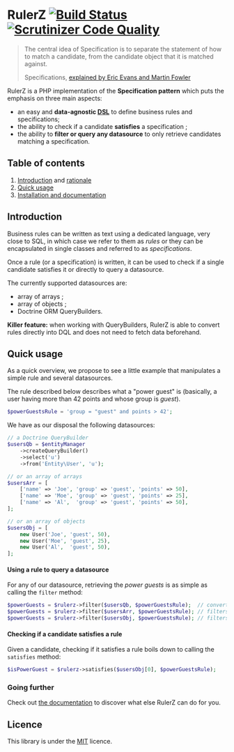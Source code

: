 RulerZ [![Build Status](https://travis-ci.org/K-Phoen/rulerz.svg?branch=master)](https://travis-ci.org/K-Phoen/rulerz) [![Scrutinizer Code Quality](https://scrutinizer-ci.com/g/K-Phoen/rulerz/badges/quality-score.png?b=master)](https://scrutinizer-ci.com/g/K-Phoen/rulerz/?branch=master)
======

> The central idea of Specification is to separate the statement of how to match
> a candidate, from the candidate object that it is matched against.
>
> Specifications, [explained by Eric Evans and Martin Fowler](http://www.martinfowler.com/apsupp/spec.pdf)

RulerZ is a PHP implementation of the **Specification pattern** which puts the
emphasis on three main aspects:

 * an easy and **data-agnostic [DSL](http://en.wikipedia.org/wiki/Domain-specific_language)**
   to define business rules and specifications;
 * the ability to check if a candidate **satisfies** a specification ;
 * the ability to **filter or query any datasource** to only retrieve
   candidates matching a specification.


Table of contents
-----------------

 1. [Introduction](#introduction) and [rationale](http://blog.kevingomez.fr/2015/02/07/on-taming-repository-classes-in-doctrine-among-other-things/)
 2. [Quick usage](#quick-usage)
 3. [Installation and documentation](doc/index.md)


Introduction
------------

Business rules can be written as text using a dedicated language, very close to
SQL, in which case we refer to them as *rules* or they can be encapsulated in
single classes and referred to as *specifications*.

Once a rule (or a specification) is written, it can be used to check if a single
candidate satisfies it or directly to query a datasource.

The currently supported datasources are:

 * array of arrays ;
 * array of objects ;
 * Doctrine ORM QueryBuilders.

**Killer feature:** when working with QueryBuilders, RulerZ is able to convert
rules directly into DQL and does not need to fetch data beforehand.


Quick usage
-----------

As a quick overview, we propose to see a little example that manipulates a
simple rule and several datasources.

The rule described below describes what a "power guest" is (basically, a user
having more than 42 points and whose group is *guest*).

```php
$powerGuestsRule = 'group = "guest" and points > 42';
```

We have as our disposal the following datasources:

```php
// a Doctrine QueryBuilder
$usersQb = $entityManager
    ->createQueryBuilder()
    ->select('u')
    ->from('Entity\User', 'u');

// or an array of arrays
$usersArr = [
    ['name' => 'Joe', 'group' => 'guest', 'points' => 50],
    ['name' => 'Moe', 'group' => 'guest', 'points' => 25],
    ['name' => 'Al',  'group' => 'guest', 'points' => 50],
];

// or an array of objects
$usersObj = [
    new User('Joe', 'guest', 50),
    new User('Moe', 'guest', 25),
    new User('Al',  'guest', 50),
];
```

#### Using a rule to query a datasource

For any of our datasource, retrieving the *power guests* is as simple as calling
the `filter` method:

```php
$powerGuests = $rulerz->filter($usersQb, $powerGuestsRule);  // converts the rule in DQL and makes a single query to the DB
$powerGuests = $rulerz->filter($usersArr, $powerGuestsRule); // filters the array of arrays
$powerGuests = $rulerz->filter($usersObj, $powerGuestsRule); // filters the array of objects
```

#### Checking if a candidate satisfies a rule

Given a candidate, checking if it satisfies a rule boils down to calling the
`satisfies` method:

```php
$isPowerGuest = $rulerz->satisfies($usersObj[0], $powerGuestsRule);
```

### Going further

Check out [the documentation](doc/index.md) to discover what else RulerZ can do
for you.


Licence
-------

This library is under the [MIT](LICENSE) licence.
